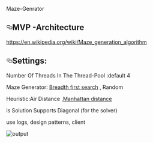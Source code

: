 </path></svg></a>Maze-Genrator</h1>
<h2><a id="user-content-mvp--architecture" class="anchor" aria-hidden="true" href="#mvp--architecture"><svg class="octicon octicon-link" viewBox="0 0 16 16" version="1.1" width="16" height="16" aria-hidden="true"><path fill-rule="evenodd" d="M4 9h1v1H4c-1.5 0-3-1.69-3-3.5S2.55 3 4 3h4c1.45 0 3 1.69 3 3.5 0 1.41-.91 2.72-2 3.25V8.59c.58-.45 1-1.27 1-2.09C10 5.22 8.98 4 8 4H4c-.98 0-2 1.22-2 2.5S3 9 4 9zm9-3h-1v1h1c1 0 2 1.22 2 2.5S13.98 12 13 12H9c-.98 0-2-1.22-2-2.5 0-.83.42-1.64 1-2.09V6.25c-1.09.53-2 1.84-2 3.25C6 11.31 7.55 13 9 13h4c1.45 0 3-1.69 3-3.5S14.5 6 13 6z"></path></svg></a>MVP -Architecture</h2>
<p><a href="https://en.wikipedia.org/wiki/Maze_generation_algorithm" rel="nofollow">https://en.wikipedia.org/wiki/Maze_generation_algorithm</a></p>
<h2><a id="user-content-settings" class="anchor" aria-hidden="true" href="#settings"><svg class="octicon octicon-link" viewBox="0 0 16 16" version="1.1" width="16" height="16" aria-hidden="true"><path fill-rule="evenodd" d="M4 9h1v1H4c-1.5 0-3-1.69-3-3.5S2.55 3 4 3h4c1.45 0 3 1.69 3 3.5 0 1.41-.91 2.72-2 3.25V8.59c.58-.45 1-1.27 1-2.09C10 5.22 8.98 4 8 4H4c-.98 0-2 1.22-2 2.5S3 9 4 9zm9-3h-1v1h1c1 0 2 1.22 2 2.5S13.98 12 13 12H9c-.98 0-2-1.22-2-2.5 0-.83.42-1.64 1-2.09V6.25c-1.09.53-2 1.84-2 3.25C6 11.31 7.55 13 9 13h4c1.45 0 3-1.69 3-3.5S14.5 6 13 6z"></path></svg></a>Settings:</h2>
<p>Number Of Threads In The Thread-Pool :default 4</p>
<p>Maze Generator:  <a href="https://en.wikipedia.org/wiki/Breadth-first_search
#Breadth first search" rel="nofollow">Breadth first search</a> , Random</p>
<p>Heuristic:Air Distance ,<a href="https://en.wiktionary.org/wiki/Manhattan_distance" rel="nofollow">Manhattan distance</a></p>
<p>is Solution Supports Diagonal (for the solver)</p>
<p>use logs, design patterns, client</p>

<img src="https://github.com/naor2205/Maze-Genrator/raw/master/MVP.PNG" alt="output" style="max-width:100%;"></a>
